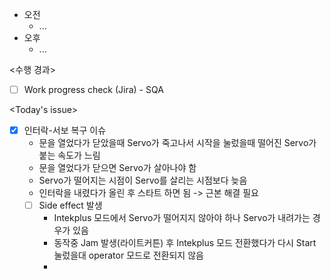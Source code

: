 - 오전
	- ...
- 오후
	- ...

<수행 경과>
- [ ] Work progress check (Jira) - SQA

<Today's issue>
- [x] 인터락-서보 복구 이슈
	- 문을 열었다가 닫았을때 Servo가 죽고나서 시작을 눌렀을때 떨어진 Servo가 붙는 속도가 느림
	- 문을 열었다가 닫으면 Servo가 살아나야 함
	- Servo가 떨어지는 시점이 Servo를 살리는 시점보다 늦음
	- 인터락을 내렸다가 올린 후 스타트 하면 됨 -> 근본 해결 필요
	- [ ] Side effect 발생
		- Intekplus 모드에서 Servo가 떨어지지 않아야 하나 Servo가 내려가는 경우가 있음
		- 동작중 Jam 발생(라이트커튼) 후 Intekplus 모드 전환했다가 다시 Start 눌렀을대 operator 모드로 전환되지 않음
		- 